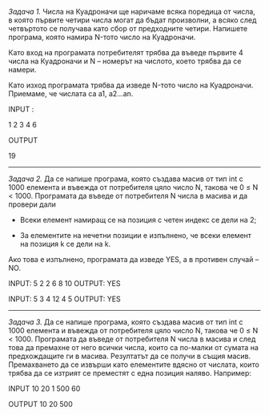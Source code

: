 _Задача 1._ Числа на Куадроначи ще наричаме всяка поредица от числа, в която първите четири числа могат да бъдат произволни, а всяко след четвъртото се получава като сбор от предходните четири. Напишете програма, която намира N-тото число на Куадроначи.

Като вход на програмата потребителят трябва да въведе първите 4 числа на Куадроначи и N – номерът на числото, което трябва да се намери.

Като изход програмата трябва да изведе N-тото число на Куадроначи. Приемаме, че числата са a1, a2...an. 

INPUT :

1 2 3 4 6

OUTPUT

19

---

_Задача 2._ Да се напише програма, която създава масив от тип int с 1000 елемента и въвежда от потребителя цяло число N, такова че 0 ≤ N < 1000. Програмата да въведе от потребителя N числа в масива и да провери дали

* Всеки елемент намиращ се на позиция с четен индекс се дели на 2;

* За елементите на нечетни позиции е изпълнено, че всеки елемент на позиция k се дели на k.

Ако това е изпълнено, програмата да изведе YES, a в противен случай – NO. 

INPUT:
 5 
 2 2 6 8 10
OUTPUT:
 YES

INPUT:
 5 
 3 4 12 4 5
OUTPUT:
 YES

--- 

_Задача 3._ Да се напише програма, която създава масив от тип int с 1000 елемента и въвежда от потребителя цяло число N, такова че 0 ≤ N < 1000. Програмата да въведе от потребителя N числа в масива и след това да премахне от него всички числа, които са по-малки от сумата на предхождащите ги в масива. Резултатът да се получи в същия масив. Премахването да се извърши като елементите вдясно от числата, които трябва да се изтрият се преместят с една позиция наляво. Например:

INPUT
10 20 1 500 60

OUTPUT
10 20 500 
